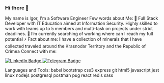 ### Hi there 👋


My name is Igor, I'm a Software Engineer
Few words about Me:
🎯 Full Stack Developer with IT Education aimed at Information Security. Highly skilled to work with teams up to 5 members and multi-task on projects under strict deadlines.
🔭 I’m currently searching of working where can I reach my full potential
⚡ Fact about me: I have a collection of minerals that I have collected traveled around the Krasnodar Territory and the Republic of Crimea
Connect with me: 
<div id="badges">
  <a href="your-linkedin-URL">
    <img src="https://img.shields.io/badge/LinkedIn-blue?style=for-the-badge&logo=linkedin&logoColor=white" alt="LinkedIn Badge"/>
  </a>
  <a href="your-telegram-URL">
    <img src="[https://img.shields.io/badge/Twitter-blue?style=for-the-badge&logo=twitter&logoColor=white](https://img.shields.io/badge/-telegram-red?color=white&logo=telegram&logoColor=black)" alt="Telegram Badge"/>
  </a>
</div>



Languages and Tools:
babel bootstrap css3 express git html5 javascript jest linux nodejs postgresql postman pug react redis sass

